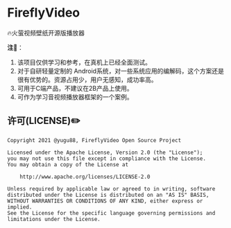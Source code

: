 # FireflyVideo
🔥火萤视频壁纸开源版播放器


**注🌈**：
1. 该项目仅供学习和参考，在真机上已经全面测试。
2. 对于自研轻量定制的 Android系统，对一些系统应用的编解码，这个方案还是很有优势的。资源占用少，用户无感知，成功率高。
3. 可用于C端产品，不建议在2B产品上使用。
4. 可作为学习音视频播放器框架的一个案例。


## 许可(LICENSE)✏️

    Copyright 2021 @yugu88, FireflyVideo Open Source Project

    Licensed under the Apache License, Version 2.0 (the "License");
    you may not use this file except in compliance with the License.
    You may obtain a copy of the License at

        http://www.apache.org/licenses/LICENSE-2.0

    Unless required by applicable law or agreed to in writing, software
    distributed under the License is distributed on an "AS IS" BASIS,
    WITHOUT WARRANTIES OR CONDITIONS OF ANY KIND, either express or implied.
    See the License for the specific language governing permissions and
    limitations under the License.